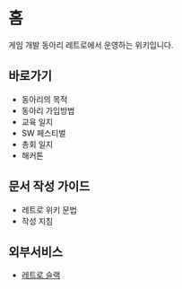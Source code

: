 <!-- TITLE: Home -->
<!-- SUBTITLE: A quick summary of Home -->

# 홈

게임 개발 동아리 레트로에서 운영하는 위키입니다.

## 바로가기
* 동아리의 목적
* 동아리 가입방법
* 교육 일지
* SW 페스티벌
* 총회 일지
* 해커톤

## 문서 작성 가이드
* 레트로 위키 문법
* 작성 지침

## 외부서비스
* [레트로 슬랙](https://retr0.slack.com/)